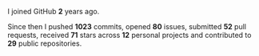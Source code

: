 I joined GitHub **2** years ago.

Since then I pushed **1023** commits, opened **80** issues, submitted **52** pull requests, received **71** stars across **12** personal projects and contributed to **29** public repositories.

